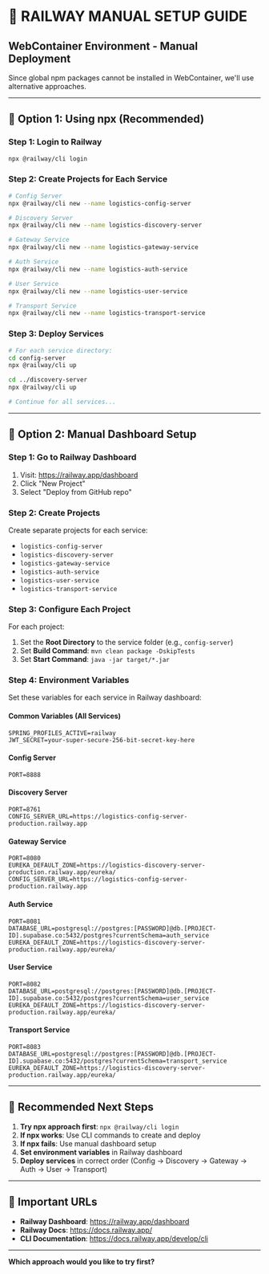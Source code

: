 # 🚂 **RAILWAY MANUAL SETUP GUIDE**

## WebContainer Environment - Manual Deployment

Since global npm packages cannot be installed in WebContainer, we'll use alternative approaches.

---

## 🔧 **Option 1: Using npx (Recommended)**

### Step 1: Login to Railway
```bash
npx @railway/cli login
```

### Step 2: Create Projects for Each Service
```bash
# Config Server
npx @railway/cli new --name logistics-config-server

# Discovery Server  
npx @railway/cli new --name logistics-discovery-server

# Gateway Service
npx @railway/cli new --name logistics-gateway-service

# Auth Service
npx @railway/cli new --name logistics-auth-service

# User Service
npx @railway/cli new --name logistics-user-service

# Transport Service
npx @railway/cli new --name logistics-transport-service
```

### Step 3: Deploy Services
```bash
# For each service directory:
cd config-server
npx @railway/cli up

cd ../discovery-server
npx @railway/cli up

# Continue for all services...
```

---

## 🔧 **Option 2: Manual Dashboard Setup**

### Step 1: Go to Railway Dashboard
1. Visit: https://railway.app/dashboard
2. Click "New Project"
3. Select "Deploy from GitHub repo"

### Step 2: Create Projects
Create separate projects for each service:
- `logistics-config-server`
- `logistics-discovery-server`
- `logistics-gateway-service`
- `logistics-auth-service`
- `logistics-user-service`
- `logistics-transport-service`

### Step 3: Configure Each Project
For each project:
1. Set the **Root Directory** to the service folder (e.g., `config-server`)
2. Set **Build Command**: `mvn clean package -DskipTests`
3. Set **Start Command**: `java -jar target/*.jar`

### Step 4: Environment Variables
Set these variables for each service in Railway dashboard:

#### Common Variables (All Services)
```
SPRING_PROFILES_ACTIVE=railway
JWT_SECRET=your-super-secure-256-bit-secret-key-here
```

#### Config Server
```
PORT=8888
```

#### Discovery Server
```
PORT=8761
CONFIG_SERVER_URL=https://logistics-config-server-production.railway.app
```

#### Gateway Service
```
PORT=8080
EUREKA_DEFAULT_ZONE=https://logistics-discovery-server-production.railway.app/eureka/
CONFIG_SERVER_URL=https://logistics-config-server-production.railway.app
```

#### Auth Service
```
PORT=8081
DATABASE_URL=postgresql://postgres:[PASSWORD]@db.[PROJECT-ID].supabase.co:5432/postgres?currentSchema=auth_service
EUREKA_DEFAULT_ZONE=https://logistics-discovery-server-production.railway.app/eureka/
```

#### User Service
```
PORT=8082
DATABASE_URL=postgresql://postgres:[PASSWORD]@db.[PROJECT-ID].supabase.co:5432/postgres?currentSchema=user_service
EUREKA_DEFAULT_ZONE=https://logistics-discovery-server-production.railway.app/eureka/
```

#### Transport Service
```
PORT=8083
DATABASE_URL=postgresql://postgres:[PASSWORD]@db.[PROJECT-ID].supabase.co:5432/postgres?currentSchema=transport_service
EUREKA_DEFAULT_ZONE=https://logistics-discovery-server-production.railway.app/eureka/
```

---

## 🎯 **Recommended Next Steps**

1. **Try npx approach first**: `npx @railway/cli login`
2. **If npx works**: Use CLI commands to create and deploy
3. **If npx fails**: Use manual dashboard setup
4. **Set environment variables** in Railway dashboard
5. **Deploy services** in correct order (Config → Discovery → Gateway → Auth → User → Transport)

---

## 🔗 **Important URLs**

- **Railway Dashboard**: https://railway.app/dashboard
- **Railway Docs**: https://docs.railway.app/
- **CLI Documentation**: https://docs.railway.app/develop/cli

---

**Which approach would you like to try first?**